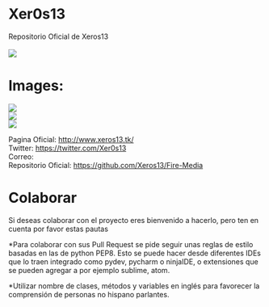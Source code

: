# Xer0s13
Repositorio Oficial de Xeros13
<br>
<br>
![](https://github.com/Xeros13/Fire-Media/blob/master/icon.png)






# **Images:**
![](http://www.xeros13.tk/images/screen1.jpg)
<br>
![](http://www.xeros13.tk/images/screen2.jpg)
<br>
![](http://www.xeros13.tk/images/screen3.jpg)

Pagina Oficial: http://www.xeros13.tk/ <br>
Twitter: https://twitter.com/Xer0s13 <br>
Correo: <br>
Repositorio Oficial: https://github.com/Xeros13/Fire-Media

<h1> Colaborar </h1>
Si deseas colaborar con el proyecto eres bienvenido a hacerlo, pero ten en cuenta por favor estas pautas

*Para colaborar con sus Pull Request se pide seguir unas reglas de estilo basadas en las de python PEP8. Esto se puede hacer desde diferentes IDEs que lo traen integrado como pydev, pycharm o ninjaIDE, o extensiones que se pueden agregar a por ejemplo sublime, atom.

*Utilizar nombre de clases, métodos y variables en inglés para favorecer la comprensión de personas no hispano parlantes.

